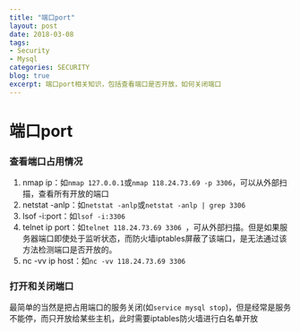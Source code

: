 ```yaml
---
title: "端口port"
layout: post
date: 2018-03-08
tags:
- Security
- Mysql
categories: SECURITY
blog: true
excerpt: 端口port相关知识，包括查看端口是否开放，如何关闭端口
---
```


# 端口port

### 查看端口占用情况

1. nmap ip：如`nmap 127.0.0.1`或`nmap 118.24.73.69 -p 3306`，可以从外部扫描，查看所有开放的端口
2. netstat -anlp：如`netstat -anlp`或`netstat -anlp | grep 3306`
3. lsof -i:port：如`lsof -i:3306`
4. telnet ip port：如`telnet 118.24.73.69 3306 `，可从外部扫描。但是如果服务器端口即使处于监听状态，而防火墙iptables屏蔽了该端口，是无法通过该方法检测端口是否开放的。
5. nc -vv ip host：如`nc -vv 118.24.73.69 3306`

### 打开和关闭端口

最简单的当然是把占用端口的服务关闭(如`service mysql stop`)，但是经常是服务不能停，而只开放给某些主机，此时需要iptables防火墙进行白名单开放


